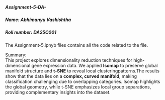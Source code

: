 ##### Assignment-5-DA-  
##### Name: Abhimanyu Vashishtha
##### Roll number: DA25C001

The Assignment-5.ipnyb files contains all the code related to the file.  

Summary:  
This project explores dimensionality reduction techniques for high-dimensional gene expression data. We applied **Isomap** to preserve global manifold structure  and **t-SNE** to reveal local clusteringpatterns.The results show that the data lies on a **complex, curved manifold**, making classification challenging due to   overlapping categories. Isomap highlights the global geometry, while t-SNE emphasizes local group separations, providing complementary insights into the dataset.  







